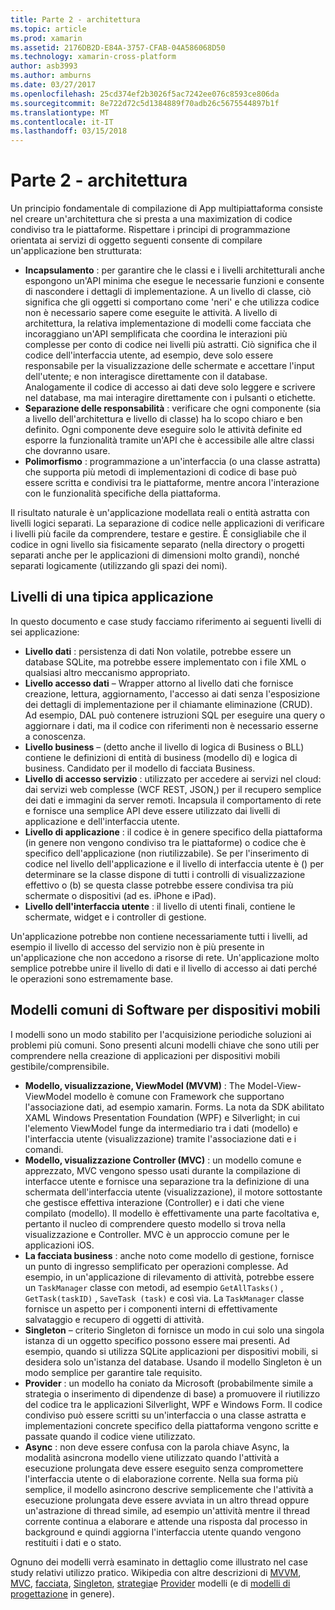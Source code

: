 ```yaml
---
title: Parte 2 - architettura
ms.topic: article
ms.prod: xamarin
ms.assetid: 2176DB2D-E84A-3757-CFAB-04A586068D50
ms.technology: xamarin-cross-platform
author: asb3993
ms.author: amburns
ms.date: 03/27/2017
ms.openlocfilehash: 25cd374ef2b3026f5ac7242ee076c8593ce806da
ms.sourcegitcommit: 8e722d72c5d1384889f70adb26c5675544897b1f
ms.translationtype: MT
ms.contentlocale: it-IT
ms.lasthandoff: 03/15/2018
---
```

# <a name="part-2---architecture"></a>Parte 2 - architettura

Un principio fondamentale di compilazione di App multipiattaforma consiste nel creare un'architettura che si presta a una maximization di codice condiviso tra le piattaforme. Rispettare i principi di programmazione orientata ai servizi di oggetto seguenti consente di compilare un'applicazione ben strutturata:

-   **Incapsulamento** : per garantire che le classi e i livelli architetturali anche espongono un'API minima che esegue le necessarie funzioni e consente di nascondere i dettagli di implementazione. A un livello di classe, ciò significa che gli oggetti si comportano come 'neri' e che utilizza codice non è necessario sapere come eseguite le attività. A livello di architettura, la relativa implementazione di modelli come facciata che incoraggiano un'API semplificata che coordina le interazioni più complesse per conto di codice nei livelli più astratti. Ciò significa che il codice dell'interfaccia utente, ad esempio, deve solo essere responsabile per la visualizzazione delle schermate e accettare l'input dell'utente; e non interagisce direttamente con il database. Analogamente il codice di accesso ai dati deve solo leggere e scrivere nel database, ma mai interagire direttamente con i pulsanti o etichette.
-   **Separazione delle responsabilità** : verificare che ogni componente (sia a livello dell'architettura e livello di classe) ha lo scopo chiaro e ben definito. Ogni componente deve eseguire solo le attività definite ed esporre la funzionalità tramite un'API che è accessibile alle altre classi che dovranno usare.
-   **Polimorfismo** : programmazione a un'interfaccia (o una classe astratta) che supporta più metodi di implementazioni di codice di base può essere scritta e condivisi tra le piattaforme, mentre ancora l'interazione con le funzionalità specifiche della piattaforma.


Il risultato naturale è un'applicazione modellata reali o entità astratta con livelli logici separati. La separazione di codice nelle applicazioni di verificare i livelli più facile da comprendere, testare e gestire. È consigliabile che il codice in ogni livello sia fisicamente separato (nella directory o progetti separati anche per le applicazioni di dimensioni molto grandi), nonché separati logicamente (utilizzando gli spazi dei nomi).

 <a name="Typical_Application_Layers" />


## <a name="typical-application-layers"></a>Livelli di una tipica applicazione

In questo documento e case study facciamo riferimento ai seguenti livelli di sei applicazione:

-   **Livello dati** : persistenza di dati Non volatile, potrebbe essere un database SQLite, ma potrebbe essere implementato con i file XML o qualsiasi altro meccanismo appropriato.
-   **Livello accesso dati** – Wrapper attorno al livello dati che fornisce creazione, lettura, aggiornamento, l'accesso ai dati senza l'esposizione dei dettagli di implementazione per il chiamante eliminazione (CRUD). Ad esempio, DAL può contenere istruzioni SQL per eseguire una query o aggiornare i dati, ma il codice con riferimenti non è necessario esserne a conoscenza.
-   **Livello business** – (detto anche il livello di logica di Business o BLL) contiene le definizioni di entità di business (modello di) e logica di business. Candidato per il modello di facciata Business.
-   **Livello di accesso servizio** : utilizzato per accedere ai servizi nel cloud: dai servizi web complesse (WCF REST, JSON,) per il recupero semplice dei dati e immagini da server remoti. Incapsula il comportamento di rete e fornisce una semplice API deve essere utilizzato dai livelli di applicazione e dell'interfaccia utente.
-   **Livello di applicazione** : il codice è in genere specifico della piattaforma (in genere non vengono condiviso tra le piattaforme) o codice che è specifico dell'applicazione (non riutilizzabile). Se per l'inserimento di codice nel livello dell'applicazione e il livello di interfaccia utente è () per determinare se la classe dispone di tutti i controlli di visualizzazione effettivo o (b) se questa classe potrebbe essere condivisa tra più schermate o dispositivi (ad es. iPhone e iPad).
-   **Livello dell'interfaccia utente** : il livello di utenti finali, contiene le schermate, widget e i controller di gestione.


Un'applicazione potrebbe non contiene necessariamente tutti i livelli, ad esempio il livello di accesso del servizio non è più presente in un'applicazione che non accedono a risorse di rete. Un'applicazione molto semplice potrebbe unire il livello di dati e il livello di accesso ai dati perché le operazioni sono estremamente base.

 <a name="Common_Mobile_Software_Patterns" />


## <a name="common-mobile-software-patterns"></a>Modelli comuni di Software per dispositivi mobili

I modelli sono un modo stabilito per l'acquisizione periodiche soluzioni ai problemi più comuni. Sono presenti alcuni modelli chiave che sono utili per comprendere nella creazione di applicazioni per dispositivi mobili gestibile/comprensibile.

-   **Modello, visualizzazione, ViewModel (MVVM)** : The Model-View-ViewModel modello è comune con Framework che supportano l'associazione dati, ad esempio xamarin. Forms. La nota da SDK abilitato XAML Windows Presentation Foundation (WPF) e Silverlight; in cui l'elemento ViewModel funge da intermediario tra i dati (modello) e l'interfaccia utente (visualizzazione) tramite l'associazione dati e i comandi.
-   **Modello, visualizzazione Controller (MVC)** : un modello comune e apprezzato, MVC vengono spesso usati durante la compilazione di interfacce utente e fornisce una separazione tra la definizione di una schermata dell'interfaccia utente (visualizzazione), il motore sottostante che gestisce effettiva interazione (Controller) e i dati che viene compilato (modello). Il modello è effettivamente una parte facoltativa e, pertanto il nucleo di comprendere questo modello si trova nella visualizzazione e Controller. MVC è un approccio comune per le applicazioni iOS.
-   **La facciata business** : anche noto come modello di gestione, fornisce un punto di ingresso semplificato per operazioni complesse. Ad esempio, in un'applicazione di rilevamento di attività, potrebbe essere un `TaskManager` classe con metodi, ad esempio `GetAllTasks()` , `GetTask(taskID)` , `SaveTask (task)` e così via. La `TaskManager` classe fornisce un aspetto per i componenti interni di effettivamente salvataggio e recupero di oggetti di attività.
-   **Singleton** – criterio Singleton di fornisce un modo in cui solo una singola istanza di un oggetto specifico possono essere mai presenti. Ad esempio, quando si utilizza SQLite applicazioni per dispositivi mobili, si desidera solo un'istanza del database. Usando il modello Singleton è un modo semplice per garantire tale requisito.
-   **Provider** : un modello ha coniato da Microsoft (probabilmente simile a strategia o inserimento di dipendenze di base) a promuovere il riutilizzo del codice tra le applicazioni Silverlight, WPF e Windows Form. Il codice condiviso può essere scritti su un'interfaccia o una classe astratta e implementazioni concrete specifico della piattaforma vengono scritte e passate quando il codice viene utilizzato.
-   **Async** : non deve essere confusa con la parola chiave Async, la modalità asincrona modello viene utilizzato quando l'attività a esecuzione prolungata deve essere eseguito senza compromettere l'interfaccia utente o di elaborazione corrente. Nella sua forma più semplice, il modello asincrono descrive semplicemente che l'attività a esecuzione prolungata deve essere avviata in un altro thread oppure un'astrazione di thread simile, ad esempio un'attività mentre il thread corrente continua a elaborare e attende una risposta dal processo in background e quindi aggiorna l'interfaccia utente quando vengono restituiti i dati e o stato.


Ognuno dei modelli verrà esaminato in dettaglio come illustrato nel case study relativi utilizzo pratico. Wikipedia con altre descrizioni di [MVVM](https://en.wikipedia.org/wiki/Model–view–viewmodel), [MVC](https://en.wikipedia.org/wiki/Model–view–controller), [facciata](http://en.wikipedia.org/wiki/Facade_pattern), [Singleton](http://en.wikipedia.org/wiki/Singleton_pattern), [strategia](http://en.wikipedia.org/wiki/Strategy_pattern)e [Provider](http://en.wikipedia.org/wiki/Provider_model) modelli (e di [modelli di progettazione](http://en.wikipedia.org/wiki/Design_Patterns) in genere).

